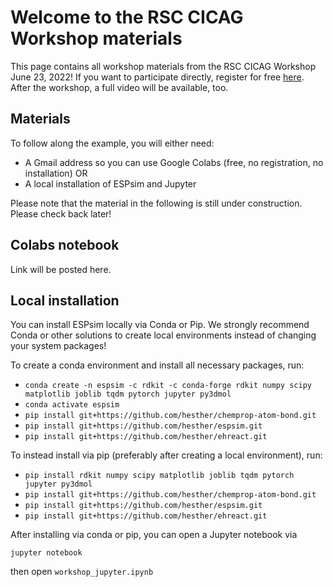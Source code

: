 # Welcome to the RSC CICAG Workshop materials
This page contains all workshop materials from the RSC CICAG Workshop June 23, 2022! If you want to participate directly, register for free [here](https://www.eventbrite.com/e/open-source-tools-for-chemistry-tickets-294585512197?). After the workshop, a full video will be available, too. 

## Materials

To follow along the example, you will either need:

* A Gmail address so you can use Google Colabs (free, no registration, no installation) OR
* A local installation of ESPsim and Jupyter

Please note that the material in the following is still under construction. Please check back later!

## Colabs notebook
Link will be posted here.

## Local installation
You can install ESPsim locally via Conda or Pip. We strongly recommend Conda or other solutions to create local environments instead of changing your system packages!

To create a conda environment and install all necessary packages, run:

* `conda create -n espsim -c rdkit -c conda-forge rdkit numpy scipy matplotlib joblib tqdm pytorch jupyter py3dmol`
* `conda activate espsim`
* `pip install git+https://github.com/hesther/chemprop-atom-bond.git`
* `pip install git+https://github.com/hesther/espsim.git`
* `pip install git+https://github.com/hesther/ehreact.git`

To instead install via pip (preferably after creating a local environment), run:

* `pip install rdkit numpy scipy matplotlib joblib tqdm pytorch jupyter py3dmol`
* `pip install git+https://github.com/hesther/chemprop-atom-bond.git`
* `pip install git+https://github.com/hesther/espsim.git`
* `pip install git+https://github.com/hesther/ehreact.git`

After installing via conda or pip, you can open a Jupyter notebook via

`jupyter notebook`

then open `workshop_jupyter.ipynb`


